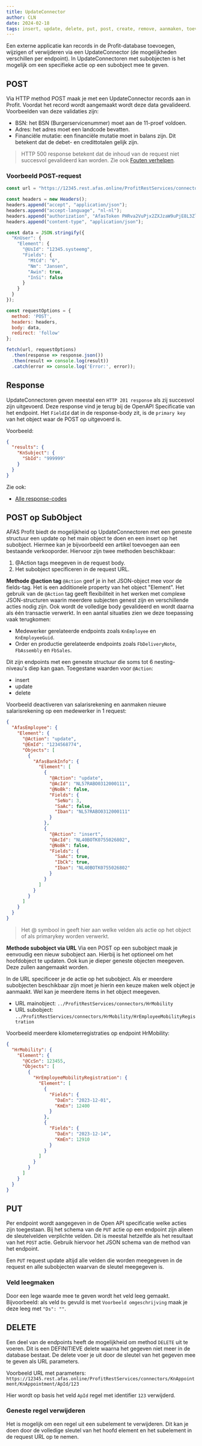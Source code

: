 ```yaml
---
title: UpdateConnector
author: CLN
date: 2024-02-18
tags: insert, update, delete, put, post, create, remove, aanmaken, toevoegen, bijwerken
---
```

Een externe applicatie kan records in de Profit-database toevoegen, wijzigen of verwijderen via een UpdateConnector (de mogelijkheden verschillen per endpoint). In UpdateConnectoren met subobjecten is het mogelijk om een specifieke actie op een subobject mee te geven.

## POST

Via HTTP method POST maak je met een  UpdateConnector records aan in Profit. Voordat het record wordt aangemaakt wordt deze data gevalideerd. Voorbeelden van deze validaties zijn:

- BSN: het BSN (Burgerservicenummer) moet aan de 11-proef voldoen.
- Adres: het adres moet een landcode bevatten.
- Financiële mutatie: een financiële mutatie moet in balans zijn. Dit betekent dat de debet- en credittotalen gelijk zijn.

> HTTP 500 response betekent dat de inhoud van de request niet succesvol gevalideerd kan worden. Zie ook [Fouten verhelpen](./Troubleshooting).

### Voorbeeld POST-request

``` javascript
const url = "https://12345.rest.afas.online/ProfitRestServices/connectors/KnUser";

const headers = new Headers();
headers.append("accept", "application/json");
headers.append("accept-language", "nl-nl");
headers.append("authorization", "AfasToken PHRva2VuPjx2ZXJzaW9uPjE8L3ZlcnNpb04+PGRhdGE+QURFMzcwQkU4REFGNDBEMEExN0ZGQjkxNEU0MjY3NUU5OTk4QzJENTQ2QTJGNEZBM0U0RjNBQkZBODY3Qjk2RjwvZGF0YT48L3Rva2VuPg==");
headers.append("content-type", "application/json");

const data = JSON.stringify({
  "KnUser": {
    "Element": {
      "@UsId": "12345.systeemg",
      "Fields": {
        "MtCd": "6",
        "Nm": "Jansen",
        "Awin": true,
        "InSi": false
      }
    }
  }
});

const requestOptions = {
  method: 'POST',
  headers: headers,
  body: data,
  redirect: 'follow'
};

fetch(url, requestOptions)
  .then(response => response.json())
  .then(result => console.log(result))
  .catch(error => console.log('Error:', error));
```

## Response

UpdateConnectoren geven meestal een `HTTP 201 response` als zij succesvol zijn uitgevoerd. Deze response vind je terug bij de OpenAPI Specificatie van het endpoint. Het `FieldId` dat in de response-body zit, is de `primary key` van het object waar de POST op uitgevoerd is.

Voorbeeld:

``` json
{
  "results": {
    "KnSubject": {
      "SbId": "999999"
    }
  }
}
```

Zie ook:

- [Alle response-codes](./Troubleshooting#http-codes)

## POST op SubObject

AFAS Profit biedt de mogelijkheid op UpdateConnectoren met een geneste structuur een update op het main object te doen en een insert op het subobject. Hiermee kan je bijvoorbeeld een artikel toevoegen aan een bestaande verkooporder. Hiervoor zijn twee methoden beschikbaar:

 1. @Action tags meegeven in de request body.
 2. Het subobject specificeren in de request URL.

**Methode @action tag**
`@Action` geef je in het JSON-object mee voor de fields-tag. Het is een additionele property van het object "Element". Het gebruik van de `@Action` tag geeft flexibiliteit in het werken met complexe JSON-structuren waarin meerdere subjecten genest zijn en verschillende acties nodig zijn. Ook wordt de volledige body gevalideerd en wordt daarna als één transactie verwerkt. In een aantal situaties zien we deze toepassing vaak terugkomen:

- Medewerker gerelateerde endpoints zoals `KnEmployee` en `KnEmployeeGuid`.
- Order en productie gerelateerde endpoints zoals `FbDeliveryNote`, `FbAssembly` en `FbSales`.

Dit zijn endpoints met een geneste structuur die soms tot 6 nesting-niveau's diep kan gaan.
Toegestane waarden voor `@Action`:

- insert
- update
- delete

Voorbeeld deactiveren van salarisrekening en aanmaken nieuwe salarisrekening op een medewerker in 1 request:

``` json
{
  "AfasEmployee": {
    "Element": {
      "@Action": "update",
      "@EmId": "1234568774",
      "Objects": [
        {
          "AfasBankInfo": {
            "Element": [
              {
                "@Action": "update",
                "@AcId": "NL57RABO0312000111",
                "@NoBk": false,
                "Fields": {
                  "SeNo": 3,
                  "SaAc": false,
                  "Iban": "NL57RABO0312000111"
                }
              },
              {
                "@Action": "insert",
                "@AcId": "NL40BOTK0755026802",
                "@NoBk": false,
                "Fields": {
                  "SaAc": true,
                  "IbCk": true,
                  "Iban": "NL40BOTK0755026802"
                }
              }
            ]
          }
        }
      ]
    }
  }
}
```

> Het @ symbool in geeft hier aan welke velden als actie op het object of als primarykey worden verwerkt.

**Methode subobject via URL**
Via een POST op een subobject maak je eenvoudig een nieuw subobject aan. Hierbij is het optioneel om het hoofdobject te updaten. Ook kun je dieper geneste objecten meegeven. Deze zullen aangemaakt worden.

In de URL specificeer je de actie op het subobject. Als er meerdere subobjecten beschikbaar zijn moet je hierin een keuze maken welk object je aanmaakt. Wel kan je meerdere items in het object meegeven.

- URL mainobject: ``` ../ProfitRestServices/connectors/HrMobility ```
- URL subobject: ``` ../ProfitRestServices/connectors/HrMobility/HrEmployeeMobilityRegistration ```

Voorbeeld meerdere kilometerregistraties op endpoint HrMobility:

``` json
{
  "HrMobility": {
    "Element": {
      "@CcSn": 123455,
      "Objects": [
        {
          "HrEmployeeMobilityRegistration": {
            "Element": [
              {
                "Fields": {
                  "DaEn": "2023-12-01",
                  "KmEn": 12400
                }
              },
              {
                "Fields": {
                  "DaEn": "2023-12-14",
                  "KmEn": 12910
                }
              }
            ]
          }
        }
      ]
    }
  }
}
```

## PUT

Per endpoint wordt aangegeven in de Open API specificatie welke acties zijn toegestaan. Bij het schema van de `PUT` actie op een endpoint zijn alleen de sleutelvelden verplichte velden. Dit is meestal hetzelfde als het resultaat van het `POST` actie. Gebruik hiervoor het JSON schema van de method van het endpoint.

Een `PUT` request update altijd alle velden die worden meegegeven in de request en alle subobjecten waarvan de sleutel meegegeven is.

### Veld leegmaken

Door een lege waarde mee te geven wordt het veld leeg gemaakt. Bijvoorbeeld: als veld `Ds` gevuld is met `Voorbeeld omgeschrijving` maak je deze leeg met `"Ds": ""`.

## DELETE

Een deel van de endpoints heeft de mogelijkheid om method `DELETE` uit te voeren. Dit is een DEFINITIEVE delete waarna het gegeven niet meer in de database bestaat. De delete voer je uit door de sleutel van het gegeven mee te geven als URL parameters.

Voorbeeld URL met parameters: `https://12345.rest.afas.online/ProfitRestServices/connectors/KnAppointment/KnAppointment/ApId/123`

Hier wordt op basis het veld `ApId` regel met identifier `123` verwijderd.

### Geneste regel verwijderen

Het is mogelijk om een regel uit een subelement te verwijderen. Dit kan je doen door de volledige sleutel van het hoofd element en het subelement in de request URL op te nemen.
